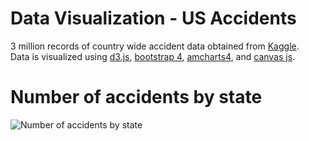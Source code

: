 # Data Visualization - US Accidents
3 million records of country wide accident data obtained from [Kaggle](https://www.kaggle.com/sobhanmoosavi/us-accidents/data).<br>
Data is visualized using [d3.js](https://d3js.org/), [bootstrap 4](https://getbootstrap.com/docs/4.0/getting-started/introduction/), [amcharts4](https://www.amcharts.com/docs/v4/), and [canvas js](https://canvasjs.com/).<br>

# Number of accidents by state
![Number of accidents by state](./images/number_accidents_map)
